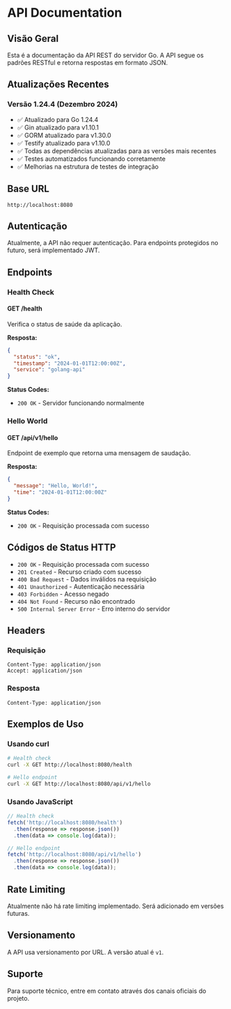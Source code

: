 # API Documentation

## Visão Geral

Esta é a documentação da API REST do servidor Go. A API segue os padrões RESTful e retorna respostas em formato JSON.

## Atualizações Recentes

### Versão 1.24.4 (Dezembro 2024)
- ✅ Atualizado para Go 1.24.4
- ✅ Gin atualizado para v1.10.1
- ✅ GORM atualizado para v1.30.0
- ✅ Testify atualizado para v1.10.0
- ✅ Todas as dependências atualizadas para as versões mais recentes
- ✅ Testes automatizados funcionando corretamente
- ✅ Melhorias na estrutura de testes de integração

## Base URL

```
http://localhost:8080
```

## Autenticação

Atualmente, a API não requer autenticação. Para endpoints protegidos no futuro, será implementado JWT.

## Endpoints

### Health Check

#### GET /health

Verifica o status de saúde da aplicação.

**Resposta:**
```json
{
  "status": "ok",
  "timestamp": "2024-01-01T12:00:00Z",
  "service": "golang-api"
}
```

**Status Codes:**
- `200 OK` - Servidor funcionando normalmente

### Hello World

#### GET /api/v1/hello

Endpoint de exemplo que retorna uma mensagem de saudação.

**Resposta:**
```json
{
  "message": "Hello, World!",
  "time": "2024-01-01T12:00:00Z"
}
```

**Status Codes:**
- `200 OK` - Requisição processada com sucesso

## Códigos de Status HTTP

- `200 OK` - Requisição processada com sucesso
- `201 Created` - Recurso criado com sucesso
- `400 Bad Request` - Dados inválidos na requisição
- `401 Unauthorized` - Autenticação necessária
- `403 Forbidden` - Acesso negado
- `404 Not Found` - Recurso não encontrado
- `500 Internal Server Error` - Erro interno do servidor

## Headers

### Requisição
```
Content-Type: application/json
Accept: application/json
```

### Resposta
```
Content-Type: application/json
```

## Exemplos de Uso

### Usando curl

```bash
# Health check
curl -X GET http://localhost:8080/health

# Hello endpoint
curl -X GET http://localhost:8080/api/v1/hello
```

### Usando JavaScript

```javascript
// Health check
fetch('http://localhost:8080/health')
  .then(response => response.json())
  .then(data => console.log(data));

// Hello endpoint
fetch('http://localhost:8080/api/v1/hello')
  .then(response => response.json())
  .then(data => console.log(data));
```

## Rate Limiting

Atualmente não há rate limiting implementado. Será adicionado em versões futuras.

## Versionamento

A API usa versionamento por URL. A versão atual é `v1`.

## Suporte

Para suporte técnico, entre em contato através dos canais oficiais do projeto. 